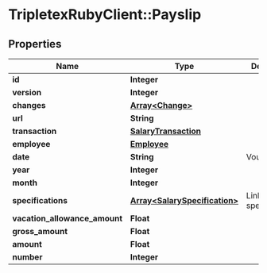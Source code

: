 # TripletexRubyClient::Payslip

## Properties
Name | Type | Description | Notes
------------ | ------------- | ------------- | -------------
**id** | **Integer** |  | [optional] 
**version** | **Integer** |  | [optional] 
**changes** | [**Array&lt;Change&gt;**](Change.md) |  | [optional] 
**url** | **String** |  | [optional] 
**transaction** | [**SalaryTransaction**](SalaryTransaction.md) |  | [optional] 
**employee** | [**Employee**](Employee.md) |  | 
**date** | **String** | Voucher date. | [optional] 
**year** | **Integer** |  | [optional] 
**month** | **Integer** |  | [optional] 
**specifications** | [**Array&lt;SalarySpecification&gt;**](SalarySpecification.md) | Link to salary specifications. | [optional] 
**vacation_allowance_amount** | **Float** |  | [optional] 
**gross_amount** | **Float** |  | [optional] 
**amount** | **Float** |  | [optional] 
**number** | **Integer** |  | [optional] 


